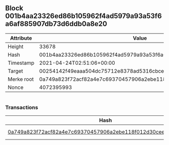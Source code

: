 ## Block 001b4aa23326ed86b105962f4ad5979a93a53f6a6af885907db73d6ddb0a8e20

Attribute | Value
--- | ---
Height | 33678
Hash | 001b4aa23326ed86b105962f4ad5979a93a53f6a6af885907db73d6ddb0a8e20
Timestamp | 2021-04-24T02:51:06+00:00
Target | 00254142f49eaaa504dc75712e8378ad5316cbcead634704b3734b6271167cc4
Merke root | 0a749a823f72acf82a4e7c69370457906a2ebe118f012d30cee09bfaa5ed0bcd
Nonce | 4072395993

```

```

### Transactions

Hash | Amount
--- | ---
[0a749a823f72acf82a4e7c69370457906a2ebe118f012d30cee09bfaa5ed0bcd](0a749a823f72acf82a4e7c69370457906a2ebe118f012d30cee09bfaa5ed0bcd.md) | 10.00000000 SKEPTI 
